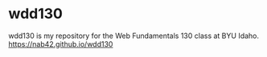 # wdd130
wdd130 is my repository for the Web Fundamentals 130 class at BYU Idaho.<br>
https://nab42.github.io/wdd130

